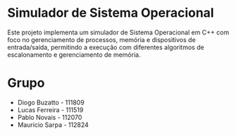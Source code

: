 # Simulador de Sistema Operacional
Este projeto implementa um simulador de Sistema Operacional em C++ com foco no gerenciamento de processos, memória e dispositivos de entrada/saída, permitindo a execução com diferentes algoritmos de escalonamento e gerenciamento de memória.

# Grupo
* Diogo Buzatto - 111809
* Lucas Ferreira - 111519
* Pablo Novais - 112070
* Mauricio Sarpa - 112824
